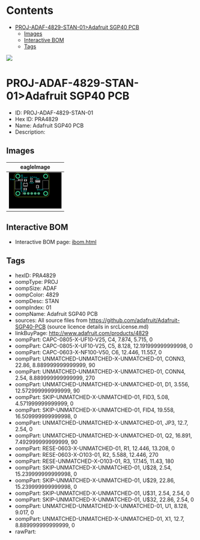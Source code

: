 



Contents
========

* [PROJ-ADAF-4829-STAN-01>Adafruit SGP40 PCB](#proj-adaf-4829-stan-01adafruit-sgp40-pcb)
	* [Images](#images)
	* [Interactive BOM](#interactive-bom)
	* [Tags](#tags)
  
![][im]
# PROJ-ADAF-4829-STAN-01>Adafruit SGP40 PCB

- ID: PROJ-ADAF-4829-STAN-01
- Hex ID: PRA4829
- Name: Adafruit SGP40 PCB
- Description: 

## Images
  
  

|eagleImage|
| :---: |
|[![eagleImage](eagleImage_140.png)](eagleImage_600.png)|

## Interactive BOM

- Interactive BOM page: [ibom.html](kicad/bom/ibom.html)

## Tags

- hexID: PRA4829
- oompType: PROJ
- oompSize: ADAF
- oompColor: 4829
- oompDesc: STAN
- oompIndex: 01
- oompName: Adafruit SGP40 PCB
- sources: All source files from https://github.com/adafruit/Adafruit-SGP40-PCB (source licence details in srcLicense.md)
- linkBuyPage: http://www.adafruit.com/products/4829
- oompPart: CAPC-0805-X-UF10-V25, C4, 7.874, 5.715, 0
- oompPart: CAPC-0805-X-UF10-V25, C5, 8.128, 12.191999999999998, 0
- oompPart: CAPC-0603-X-NF100-V50, C6, 12.446, 11.557, 0
- oompPart: UNMATCHED-UNMATCHED-X-UNMATCHED-01, CONN3, 22.86, 8.889999999999999, 90
- oompPart: UNMATCHED-UNMATCHED-X-UNMATCHED-01, CONN4, 2.54, 8.889999999999999, 270
- oompPart: UNMATCHED-UNMATCHED-X-UNMATCHED-01, D1, 3.556, 12.572999999999999, 90
- oompPart: SKIP-UNMATCHED-X-UNMATCHED-01, FID3, 5.08, 4.571999999999999, 0
- oompPart: SKIP-UNMATCHED-X-UNMATCHED-01, FID4, 19.558, 16.509999999999998, 0
- oompPart: UNMATCHED-UNMATCHED-X-UNMATCHED-01, JP3, 12.7, 2.54, 0
- oompPart: UNMATCHED-UNMATCHED-X-UNMATCHED-01, Q2, 16.891, 7.492999999999999, 90
- oompPart: RESE-0603-X-UNMATCHED-01, R1, 12.446, 13.208, 0
- oompPart: RESE-0603-X-O103-01, R2, 5.588, 12.446, 270
- oompPart: RESE-UNMATCHED-X-O103-01, R3, 17.145, 11.43, 180
- oompPart: SKIP-UNMATCHED-X-UNMATCHED-01, U$28, 2.54, 15.239999999999998, 0
- oompPart: SKIP-UNMATCHED-X-UNMATCHED-01, U$29, 22.86, 15.239999999999998, 0
- oompPart: SKIP-UNMATCHED-X-UNMATCHED-01, U$31, 2.54, 2.54, 0
- oompPart: SKIP-UNMATCHED-X-UNMATCHED-01, U$32, 22.86, 2.54, 0
- oompPart: UNMATCHED-UNMATCHED-X-UNMATCHED-01, U1, 8.128, 9.017, 0
- oompPart: UNMATCHED-UNMATCHED-X-UNMATCHED-01, X1, 12.7, 8.889999999999999, 0
- rawPart: 



[im]: eagleImage_450.png
